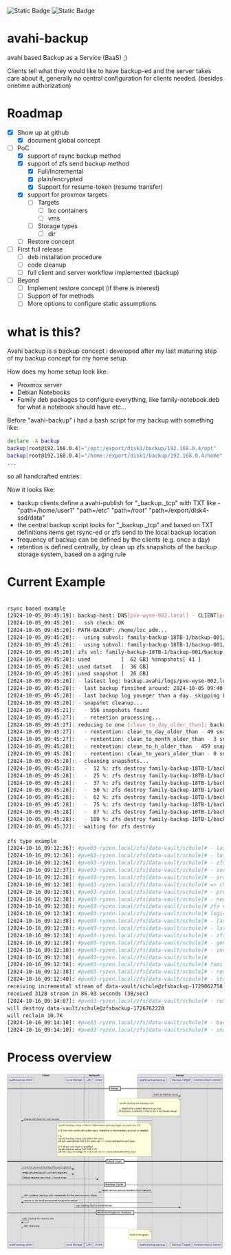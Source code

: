 ![Static Badge](https://img.shields.io/badge/Status-PoC-orange?style=flat) ![Static Badge](https://img.shields.io/badge/Target--Audience-Home-green?style=flat)

# avahi-backup
avahi based Backup as a Service (BaaS) ;)

Clients tell what they would like to have backup-ed and the server takes care about it, generally no central configuration for clients needed.
(besides onetime authorization)

# Roadmap

* [X] Show up at github
  * [X] document global concept
* [ ] PoC
  * [X] support of rsync backup method
  * [X] support of zfs send backup method
      * [X] Full/Incremental
      * [X] plain/encrypted
      * [X] Support for resume-token (resume transfer)
  * [X] support for proxmox targets
      * [ ] Targets
        * [ ] lxc containers
        * [ ] vms
      * [ ] Storage types
        * [ ] dir
  * [ ] Restore concept
* [ ] First full release
  * [ ] deb installation procedure
  * [ ] code cleanup
  * [ ] full client and server workflow implemented (backup)
* [ ] Beyond
  * [ ] Implement restore concept (if there is interest)
  * [ ] Support of for methods
  * [ ] More options to configure static assumptions

# what is this?

Avahi backup is a backup concept i developed after my last maturing step of my backup concept for my home setup.

How does my home setup look like:
- Proxmox server
- Debian Notebooks
- Family deb packages to configure everything, like family-notebook.deb for what a notebook should have etc...

Before "avahi-backup" i had a bash script for my backup with something like:
```bash
declare -A backup
backup[root@192.168.0.4]="/opt:/export/disk1/backup/192.168.0.4/opt"
backup[root@192.168.0.4]="/home:/export/disk1/backup/192.168.0.4/home"
...
```

so all handcrafted entries.

Now it looks like:
- backup clients define a avahi-publish for "_backup._tcp" with TXT like - "path=/home/user1" "path=/etc" "path=/root" "path=/export/disk4-ssd/data"
- the central backup script looks for "_backup._tcp" and based on TXT definitions items get rsync-ed or zfs send to the local backup location
- frequency of backup can be defined by the clients (e.g. once a day)
- retention is defined centrally, by clean up zfs snapshots of the backup storage system, based on a aging rule

# Current Example

```bash

rsync based example
[2024-10-05_09:45:19]: backup-host: DNS[pve-wyse-002.local] - CLIENT[pve-wyse-002.local]
[2024-10-05_09:45:20]: - ssh check: OK
[2024-10-05_09:45:20]: PATH-BACKUP: /home/loc_adm...
[2024-10-05_09:45:20]: - using subvol: family-backup-18TB-1/backup-001/backup.avahi/pve-wyse-002.local
[2024-10-05_09:45:20]: - using subvol: family-backup-18TB-1/backup-001/backup.avahi/pve-wyse-002.local/home_loc_adm
[2024-10-05_09:45:20]: zfs vol: family-backup-18TB-1/backup-001/backup.avahi/pve-wyse-002.local/home_loc_adm
[2024-10-05_09:45:20]: used          [  62 GB] %snapshots[ 41 ]
[2024-10-05_09:45:20]: used datset   [  36 GB]
[2024-10-05_09:45:20]: used snapshot [  26 GB]
[2024-10-05_09:45:20]: - lastest log: backup.avahi/logs/pve-wyse-002.local-_home_loc_adm.2024-10-05_09:40.log
[2024-10-05_09:45:20]: - last backup finsihed around: 2024-10-05 09:40:39.955378932 +0200
[2024-10-05_09:45:20]: - last backup log younger than a day. skipping backup.
[2024-10-05_09:45:20]: - snapshot cleanup...
[2024-10-05_09:45:21]:   - 556 snapshots found
[2024-10-05_09:45:27]:   - retention processing...
[2024-10-05_09:45:27]: reducing to one [clean_to_day_older_than]: backup-2024-09-05
[2024-10-05_09:45:27]:   - rentention: clean_to_day_older_than - 49 snapshots - reduced by 8
[2024-10-05_09:45:27]:   - rentention: clean_to_month_older_than - 3 snapshots - reduced by 0
[2024-10-05_09:45:28]:   - rentention: clean_to_h_older_than - 459 snapshots - reduced by 0
[2024-10-05_09:45:28]:   - rentention: clean_to_years_older_than - 0 snapshots - reduced by 0
[2024-10-05_09:45:28]: - cleaning snapshots...
[2024-10-05_09:45:28]:   -  12 %: zfs destroy family-backup-18TB-1/backup-001/backup.avahi/pve-wyse-002.local/home_loc_adm@backup-2024-09-05_02:00
[2024-10-05_09:45:28]:   -  25 %: zfs destroy family-backup-18TB-1/backup-001/backup.avahi/pve-wyse-002.local/home_loc_adm@backup-2024-09-05_03:00
[2024-10-05_09:45:28]:   -  37 %: zfs destroy family-backup-18TB-1/backup-001/backup.avahi/pve-wyse-002.local/home_loc_adm@backup-2024-09-05_04:00
[2024-10-05_09:45:28]:   -  50 %: zfs destroy family-backup-18TB-1/backup-001/backup.avahi/pve-wyse-002.local/home_loc_adm@backup-2024-09-05_05:00
[2024-10-05_09:45:28]:   -  62 %: zfs destroy family-backup-18TB-1/backup-001/backup.avahi/pve-wyse-002.local/home_loc_adm@backup-2024-09-05_06:00
[2024-10-05_09:45:28]:   -  75 %: zfs destroy family-backup-18TB-1/backup-001/backup.avahi/pve-wyse-002.local/home_loc_adm@backup-2024-09-05_07:00
[2024-10-05_09:45:28]:   -  87 %: zfs destroy family-backup-18TB-1/backup-001/backup.avahi/pve-wyse-002.local/home_loc_adm@backup-2024-09-05_08:00
[2024-10-05_09:45:28]:   - 100 %: zfs destroy family-backup-18TB-1/backup-001/backup.avahi/pve-wyse-002.local/home_loc_adm@backup-2024-09-05_09:00
[2024-10-05_09:45:32]: - waiting for zfs destroy

zfs type example
[2024-10-16_09:12:36]: #pve03-ryzen.local/zfs[data-vault/schule]# - lastest log: backup.avahi/logs/pve03-ryzen.local-data-vault_schule.2024-09-19_18:10.log
[2024-10-16_09:12:36]: #pve03-ryzen.local/zfs[data-vault/schule]# - lastest log age: 2300530
[2024-10-16_09:12:36]: #pve03-ryzen.local/zfs[data-vault/schule]# - zfs already mounted: family-backup-18TB-1/backup-001/backup.avahi/pve03-ryzen.local/zfs.schule
[2024-10-16_09:12:37]: #pve03-ryzen.local/zfs[data-vault/schule]# - source is unencrypted and available.
[2024-10-16_09:12:38]: #pve03-ryzen.local/zfs[data-vault/schule]# - src last snapshot: data-vault/schule@zfsbackup-1726762228
[2024-10-16_09:12:38]: #pve03-ryzen.local/zfs[data-vault/schule]# => change to zfs_unenc_inc type...
[2024-10-16_09:12:38]: #pve03-ryzen.local/zfs[data-vault/schule]# - pre-flight check ok
[2024-10-16_09:12:38]: #pve03-ryzen.local/zfs[data-vault/schule]# - new logfile: backup.avahi/logs/pve03-ryzen.local-data-vault_schule.2024-10-16_09:12.log
[2024-10-16_09:12:38]: #pve03-ryzen.local/zfs[data-vault/schule]# zfs vol: family-backup-18TB-1/backup-001/backup.avahi/pve03-ryzen.local/zfs.schule
[2024-10-16_09:12:38]: #pve03-ryzen.local/zfs[data-vault/schule]# logicalused/used/dataset/snapshots [   4 GB/   4 GB/ 200 KB/ 144 KB] compression-ration[1.00] %snapshots[ 0 ]
[2024-10-16_09:12:38]: #pve03-ryzen.local/zfs[data-vault/schule]# - lastest log: backup.avahi/logs/pve03-ryzen.local-data-vault_schule.2024-09-19_18:10.log
[2024-10-16_09:12:38]: #pve03-ryzen.local/zfs[data-vault/schule]# - lastest log age: 2300532
[2024-10-16_09:12:38]: #pve03-ryzen.local/zfs[data-vault/schule]# - zfs_subvol_name: family-backup-18TB-1/backup-001/backup.avahi/pve03-ryzen.local/zfs.schule
[2024-10-16_09:12:38]: #pve03-ryzen.local/zfs[data-vault/schule]# - generate new restore metadata...
[2024-10-16_09:12:38]: #pve03-ryzen.local/zfs[data-vault/schule]# - incremental sync from zfsbackup-1726762228
[2024-10-16_09:12:38]: #pve03-ryzen.local/zfs[data-vault/schule]#                      to zfsbackup-1729062758
[2024-10-16_09:12:38]: #pve03-ryzen.local/zfs[data-vault/schule]# family-backup-18TB-1/backup-001/backup.avahi/pve03-ryzen.local/zfs.schule/schule@zfsbackup-1726762228
[2024-10-16_09:12:38]: #pve03-ryzen.local/zfs[data-vault/schule]# - remote snapshot exists locally...
[2024-10-16_09:12:40]: #pve03-ryzen.local/zfs[data-vault/schule]# - start incremental send-receive...
receiving incremental stream of data-vault/schule@zfsbackup-1729062758 into family-backup-18TB-1/backup-001/backup.avahi/pve03-ryzen.local/zfs.schule/schule@zfsbackup-1729062758
received 312B stream in 86.93 seconds (3B/sec)
[2024-10-16_09:14:07]: #pve03-ryzen.local/zfs[data-vault/schule]# - remove old snapshot from remote system...
will destroy data-vault/schule@zfsbackup-1726762228
will reclaim 10.7K
[2024-10-16_09:14:10]: #pve03-ryzen.local/zfs[data-vault/schule]# - backup successful
[2024-10-16_09:14:10]: #pve03-ryzen.local/zfs[data-vault/schule]# - snapshot cleanup...


```

# Process overview

![process overview](doc/readme.overview.png "Prozess Overview")